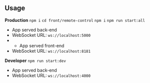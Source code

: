 ## Usage
**Production**
`npm i`
`cd front/remote-control`
`npm i`
`npm run start:all`
* App served back-end
* WebSocket URL: `ws://localhost:5000`
* * App served front-end
* WebSocket URL: `ws://localhost:8181`

**Developer**
`npm run start:dev`
* App served back-end
* WebSocket URL: `ws://localhost:4000`

